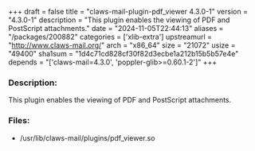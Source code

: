 +++
draft = false
title = "claws-mail-plugin-pdf_viewer 4.3.0-1"
version = "4.3.0-1"
description = "This plugin enables the viewing of PDF and PostScript attachments."
date = "2024-11-05T22:44:13"
aliases = "/packages/200882"
categories = ['xlib-extra']
upstreamurl = "http://www.claws-mail.org/"
arch = "x86_64"
size = "21072"
usize = "49400"
sha1sum = "1d4c71cd828cf30f82d3ecbe1a212b15b5b57e4e"
depends = "['claws-mail=4.3.0', 'poppler-glib>=0.60.1-2']"
+++
### Description: 
This plugin enables the viewing of PDF and PostScript attachments.

### Files: 
* /usr/lib/claws-mail/plugins/pdf_viewer.so
